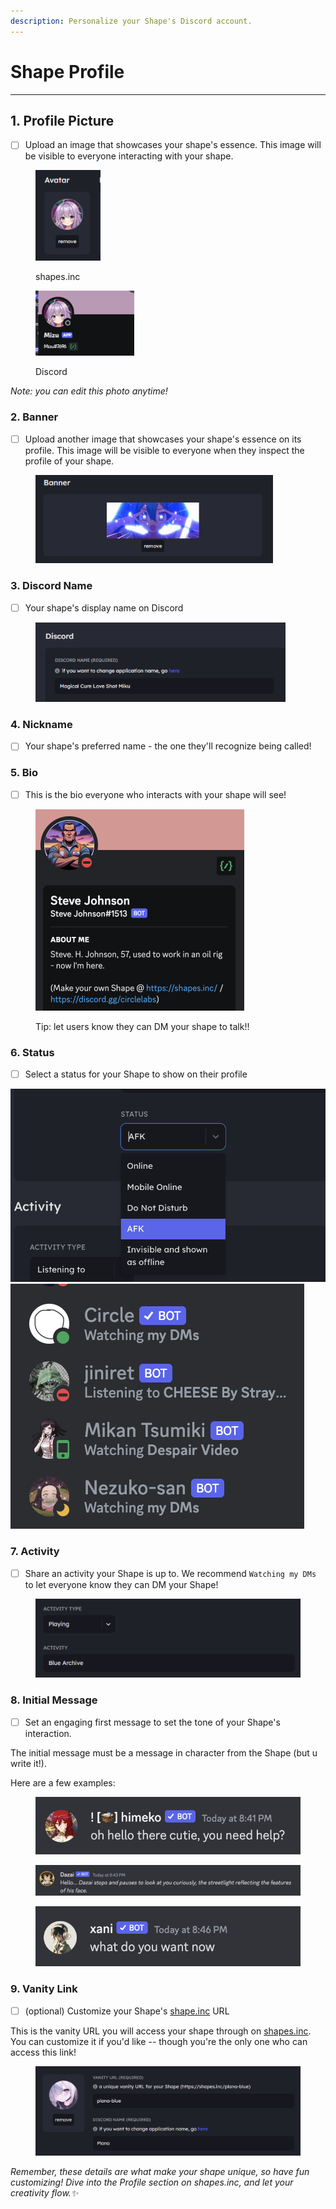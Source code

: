 ```yaml
---
description: Personalize your Shape's Discord account.
---
```


# Shape Profile

***

## 1. **Profile Picture**

* [ ] Upload an image that showcases your shape's essence. This image will be visible to everyone interacting with your shape.&#x20;

<figure><img src="../../.gitbook/assets/image (93).png" alt="" width="104"><figcaption><p>shapes.inc</p></figcaption></figure>

<figure><img src="../../.gitbook/assets/image (97).png" alt="" width="158"><figcaption><p>Discord</p></figcaption></figure>

_Note: you can edit this photo anytime!_&#x20;

### 2. Banner

* [ ] Upload another image that showcases your shape's essence on its profile. This image will be visible to everyone when they inspect the profile of your shape.&#x20;

<figure><img src="../../.gitbook/assets/image (94).png" alt="" width="380"><figcaption></figcaption></figure>

### 3. **Discord Name**

* [ ] Your shape's display name on Discord

<figure><img src="../../.gitbook/assets/image (95).png" alt="" width="400"><figcaption></figcaption></figure>

### 4. Nickname

* [ ] Your shape's preferred name - the one they'll recognize being called!

### 5. **Bio**

* [ ] This is the bio everyone who interacts with your shape will see!

<figure><img src="../../.gitbook/assets/Screenshot 2023-12-02 at 3.44.33 PM.png" alt="" width="334"><figcaption><p>Tip: let users know they can DM your shape to talk!!</p></figcaption></figure>

### 6. **Status**

* [ ] Select a status for your Shape to show on their profile

![](<../../.gitbook/assets/Screenshot 2023-12-02 at 4.18.48 PM.png>) ![](<../../.gitbook/assets/Screenshot 2023-12-02 at 4.21.49 PM.png>)

### 7. **Activity**

* [ ] Share an activity your Shape is up to. We recommend `Watching my DMs` to let everyone know they can DM your Shape!

<figure><img src="../../.gitbook/assets/image (14) (1).png" alt=""><figcaption></figcaption></figure>

### 8. Initial Message

* [ ] Set an engaging first message to set the tone of your Shape's interaction.

The initial message must be a message in character from the Shape (but u write it!).&#x20;

Here are a few examples:&#x20;

<figure><img src="../../.gitbook/assets/Screenshot 2023-12-02 at 8.41.29 PM.png" alt="" width="491"><figcaption></figcaption></figure>

<figure><img src="../../.gitbook/assets/Screenshot 2023-12-02 at 8.43.22 PM.png" alt=""><figcaption></figcaption></figure>

<figure><img src="../../.gitbook/assets/Screenshot 2023-12-02 at 8.46.37 PM.png" alt="" width="482"><figcaption></figcaption></figure>

### 9. **Vanity Link**

* [ ] (optional) Customize your Shape's [shape.inc](https://shapes.inc) URL

This is the vanity URL you will access your shape through on [shapes.inc](https://shapes.inc). You can customize it if you'd like -- though you're the only one who can access this link!&#x20;

<figure><img src="../../.gitbook/assets/Screenshot 2023-11-30 083016.png" alt=""><figcaption></figcaption></figure>

_Remember, these details are what make your shape unique, so have fun customizing! Dive into the Profile section on shapes.inc, and let your creativity flow.✨_

